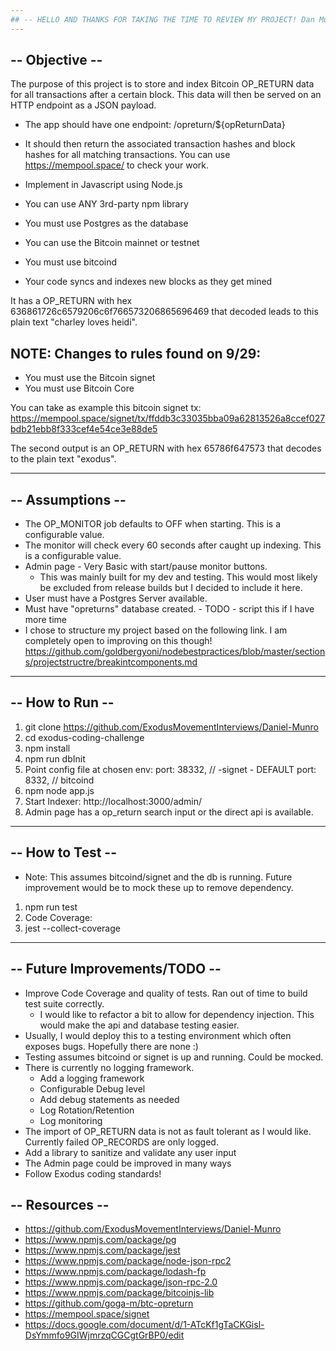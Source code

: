 ```yaml
---
## -- HELLO AND THANKS FOR TAKING THE TIME TO REVIEW MY PROJECT! Dan Munro --
---
```


## -- Objective --

The purpose of this project is to store and index Bitcoin OP_RETURN data for all transactions after a certain block. This data will then be served on an HTTP endpoint as a JSON payload.

- The app should have one endpoint: /opreturn/${opReturnData}

- It should then return the associated transaction hashes and block hashes for all matching transactions​. You can use https://mempool.space/ to check your work.

- Implement in Javascript using Node.js
- You can use ANY 3rd-party npm library
- You must use Postgres as the database
- You can use the Bitcoin mainnet or testnet
- You must use bitcoind
- Your code syncs and indexes new blocks as they get mined

It has a OP_RETURN with hex 636861726c6579206c6f766573206865696469 that decoded leads to this plain text "charley loves heidi".

## NOTE: Changes to rules found on 9/29:

- You must use the Bitcoin signet
- You must use Bitcoin Core

You can take as example this bitcoin signet tx:
https://mempool.space/signet/tx/ffddb3c33035bba09a62813526a8ccef027bdb21ebb8f333cef4e54ce3e88de5

The second output is an OP_RETURN with hex 65786f647573 that decodes to the plain text "exodus".

---

## -- Assumptions --

- The OP_MONITOR job defaults to OFF when starting. This is a configurable value.
- The monitor will check every 60 seconds after caught up indexing. This is a configurable value.
- Admin page - Very Basic with start/pause monitor buttons.
  - This was mainly built for my dev and testing. This would most likely be excluded from release builds but I decided to include it here.
- User must have a Postgres Server available.
- Must have "opreturns" database created. - TODO - script this if I have more time
- I chose to structure my project based on the following link. I am completely open to improving on this though!
  https://github.com/goldbergyoni/nodebestpractices/blob/master/sections/projectstructre/breakintcomponents.md

---

## -- How to Run --

1. git clone https://github.com/ExodusMovementInterviews/Daniel-Munro
2. cd exodus-coding-challenge
3. npm install
4. npm run dbInit
5. Point config file at chosen env:
   port: 38332, // -signet - DEFAULT
   port: 8332, // bitcoind
6. npm node app.js
7. Start Indexer: http://localhost:3000/admin/
8. Admin page has a op_return search input or the direct api is available.

---

## -- How to Test --

- Note: This assumes bitcoind/signet and the db is running. Future improvement would be to mock these up to remove dependency.

1. npm run test
2. Code Coverage:
3. jest --collect-coverage

---

## -- Future Improvements/TODO --

- Improve Code Coverage and quality of tests. Ran out of time to build test suite correctly.
  - I would like to refactor a bit to allow for dependency injection. This would make the api and database testing easier.
- Usually, I would deploy this to a testing environment which often exposes bugs. Hopefully there are none :)
- Testing assumes bitcoind or signet is up and running. Could be mocked.
- There is currently no logging framework.
  - Add a logging framework
  - Configurable Debug level
  - Add debug statements as needed
  - Log Rotation/Retention
  - Log monitoring
- The import of OP_RETURN data is not as fault tolerant as I would like. Currently failed OP_RECORDS are only logged.
- Add a library to sanitize and validate any user input
- The Admin page could be improved in many ways
- Follow Exodus coding standards!

## -- Resources --

- https://github.com/ExodusMovementInterviews/Daniel-Munro
- https://www.npmjs.com/package/pg
- https://www.npmjs.com/package/jest
- https://www.npmjs.com/package/node-json-rpc2
- https://www.npmjs.com/package/lodash-fp
- https://www.npmjs.com/package/json-rpc-2.0
- https://www.npmjs.com/package/bitcoinjs-lib
- https://github.com/goga-m/btc-opreturn
- https://mempool.space/signet
- https://docs.google.com/document/d/1-ATcKf1gTaCKGisl-DsYmmfo9GIWjmrzqCGCgtGrBP0/edit
